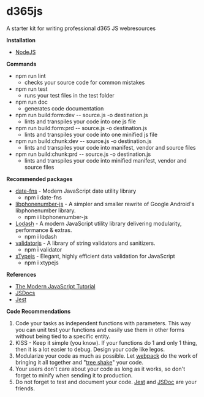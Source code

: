 # d365js
A starter kit for writing professional d365 JS webresources

**Installation**
- [NodeJS](https://nodejs.org/en/)

**Commands**
- npm run lint
  - checks your source code for common mistakes
- npm run test
  - runs your test files in the test folder
- npm run doc
  - generates code documentation
- npm run build:form:dev -- source.js -o destination.js
  - lints and transpiles your code into one js file
- npm run build:form:prd -- source.js -o destination.js
  - lints and transpiles your code into one minified js file
- npm run build:chunk:dev -- source.js -o destination.js
  - lints and transpiles your code into manifest, vendor and source files
- npm run build:chunk:prd -- source.js -o destination.js
  - lints and transpiles your code into minified manifest, vendor and source files

**Recommended packages**
- [date-fns](https://date-fns.org/) - Modern JavaScript date utility library
  - npm i date-fns
- [libphonenumber-js](https://catamphetamine.github.io/libphonenumber-js/) - A simpler and smaller rewrite of Google Android's libphonenumber library.
  - npm i libphonenumber-js
- [Lodash](https://lodash.com/) - A modern JavaScript utility library delivering modularity, performance & extras.
  - npm i lodash
- [validatorjs](https://github.com/validatorjs/validator.js) - A library of string validators and sanitizers.
  - npm i validator
- [xTypejs](https://github.com/lucono/xtypejs) - Elegant, highly efficient data validation for JavaScript
  - npm i xtypejs
  
**References**
- [The Modern JavaScript Tutorial](https://javascript.info/)
- [JSDocs](https://devdocs.io/jsdoc/)
- [Jest](https://jestjs.io/docs/en/getting-started)

**Code Recommendations**
1. Code your tasks as independent functions with parameters. This way you can unit test your functions and easily use them in other forms without being tied to a specific entity.
2. KISS - Keep it simple (you know). If your functions do 1 and only 1 thing, then it is a lot easier to debug. Design your code like legos.
3. Modularize your code as much as possible. Let [webpack](https://webpack.js.org/concepts/) do the work of bringing it all together and "[tree shake](https://webpack.js.org/guides/tree-shaking/)" your code.
4. Your users don't care about your code as long as it works, so don't forget to minify when sending it to production.
5. Do not forget to test and document your code. [Jest](https://jestjs.io/docs/en/getting-started) and [JSDoc](https://devdocs.io/jsdoc/) are your friends.
